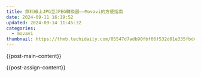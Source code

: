 ```yaml
---
title: 無料線上JPG至JPEG轉換器——Movavi的方便指南
date: 2024-09-11 16:19:52
updated: 2024-09-14 11:45:32
categories:
  - movavi
thumbnail: https://thmb.techidaily.com/05547d7adb90fbf06f532d01e335fbdece6e08beadfb934a2bc64b999d114da7.jpg
---
```


{{post-main-content}}

<ins class="adsbygoogle"
     style="display:block"
     data-ad-format="autorelaxed"
     data-ad-client="ca-pub-7571918770474297"
     data-ad-slot="1223367746"></ins>

{{post-assign-content}}

<ins class="adsbygoogle"
     style="display:block"
     data-ad-client="ca-pub-7571918770474297"
     data-ad-slot="8358498916"
     data-ad-format="auto"
     data-full-width-responsive="true"></ins>
